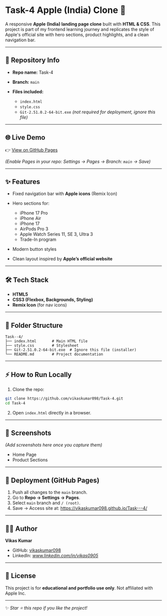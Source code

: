 # Task-4  Apple (India) Clone 🚀

A responsive **Apple (India) landing page clone** built with **HTML & CSS**. This project is part of my frontend learning journey and replicates the style of Apple's official site with hero sections, product highlights, and a clean navigation bar.

---

## 📌 Repository Info

* **Repo name:** Task-4
* **Branch:** `main`
* **Files included:**

  * `index.html`
  * `style.css`
  * `Git-2.51.0.2-64-bit.exe` *(not required for deployment, ignore this file)*

---

## 🌐 Live Demo

👉 [View on GitHub Pages](https://vikaskumar098.github.io/Task---4/)

*(Enable Pages in your repo: Settings → Pages → Branch: `main` → Save)*

---

## ✨ Features

* Fixed navigation bar with **Apple icons** (Remix Icon)
* Hero sections for:

  * iPhone 17 Pro
  * iPhone Air
  * iPhone 17
  * AirPods Pro 3
  * Apple Watch Series 11, SE 3, Ultra 3
  * Trade-In program
* Modern button styles
* Clean layout inspired by **Apple’s official website**

---

## 🛠 Tech Stack

* **HTML5**
* **CSS3 (Flexbox, Backgrounds, Styling)**
* **Remix Icon** (for nav icons)

---

## 📂 Folder Structure

```
Task--4/
├── index.html       # Main HTML file
├── style.css        # Stylesheet
├── Git-2.51.0.2-64-bit.exe  # Ignore this file (installer)
└── README.md        # Project documentation
```

---

## ⚡ How to Run Locally

1. Clone the repo:

```bash
git clone https://github.com/vikaskumar098/Task-4.git
cd Task-4
```

2. Open `index.html` directly in a browser.

---

## 📸 Screenshots

*(Add screenshots here once you capture them)*

* Home Page
* Product Sections

---

## 🚀 Deployment (GitHub Pages)

1. Push all changes to the `main` branch.
2. Go to **Repo → Settings → Pages**.
3. Select `main` branch and `/ (root)`.
4. Save → Access site at:
   https://vikaskumar098.github.io/Task---4/

---

## 👨‍💻 Author

**Vikas Kumar**

* GitHub: [vikaskumar098](https://github.com/vikaskumar098)
* LinkedIn: *www.linkedin.com/in/vikas0905*

---

## 📜 License

This project is for **educational and portfolio use only**. Not affiliated with Apple Inc.

---

✨ *Star ⭐ this repo if you like the project!*
